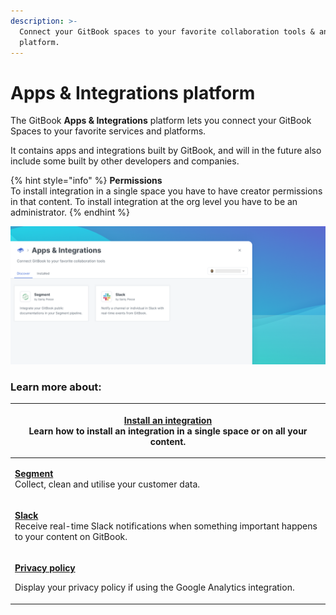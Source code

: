 ```yaml
---
description: >-
  Connect your GitBook spaces to your favorite collaboration tools & analytics
  platform.
---
```


# Apps & Integrations platform

The GitBook **Apps & Integrations** platform lets you connect your GitBook Spaces to your favorite services and platforms.

It contains apps and integrations built by GitBook, and will in the future also include some built by other developers and companies.

{% hint style="info" %}
**Permissions**\
To install integration in a single space you have to have creator permissions in that content. To install integration at the org level you have to be an administrator.&#x20;
{% endhint %}

![GitBook Apps & Integrations](<../../.gitbook/assets/Apps Integrations Screen.png>)

### Learn more about:

| <p><a href="install-an-integration.md"><strong>Install an integration</strong></a><br>Learn how to install an integration in a single space or on all your content.</p>                    |
| ------------------------------------------------------------------------------------------------------------------------------------------------------------------------------------------ |
| <p><a href="segment/"><strong>Segment</strong> </a><strong></strong><br><strong></strong>Collect, clean and utilise your customer data.</p>                                                |
| <p><a href="slack/"><strong>Slack</strong></a><strong></strong><br><strong></strong>Receive real-time Slack notifications when something important happens to your content on GitBook.</p> |
| <p><a href="privacy-policy-disclosure.md"><strong>Privacy policy</strong> </a><strong></strong></p><p>Display your privacy policy if using the Google Analytics integration.</p>           |
